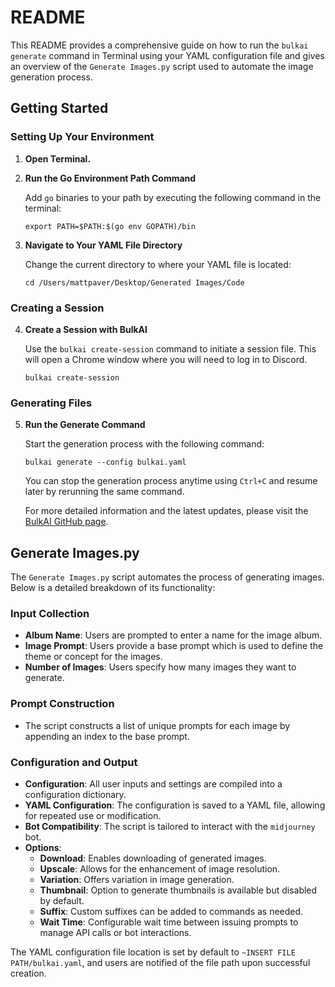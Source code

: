 # README

This README provides a comprehensive guide on how to run the `bulkai generate` command in Terminal using your YAML configuration file and gives an overview of the `Generate Images.py` script used to automate the image generation process.

## Getting Started

### Setting Up Your Environment

1. **Open Terminal.**

2. **Run the Go Environment Path Command**

    Add `go` binaries to your path by executing the following command in the terminal:

    ```shell
    export PATH=$PATH:$(go env GOPATH)/bin
    ```

3. **Navigate to Your YAML File Directory**

    Change the current directory to where your YAML file is located:

    ```shell
    cd /Users/mattpaver/Desktop/Generated Images/Code
    ```

### Creating a Session

4. **Create a Session with BulkAI**

    Use the `bulkai create-session` command to initiate a session file. This will open a Chrome window where you will need to log in to Discord.

    ```shell
    bulkai create-session
    ```

### Generating Files

5. **Run the Generate Command**

    Start the generation process with the following command:

    ```shell
    bulkai generate --config bulkai.yaml
    ```

    You can stop the generation process anytime using `Ctrl+C` and resume later by rerunning the same command.

   For more detailed information and the latest updates, please visit the [BulkAI GitHub page](https://github.com/bulkai).
   

## Generate Images.py

The `Generate Images.py` script automates the process of generating images. Below is a detailed breakdown of its functionality:

### Input Collection
- **Album Name**: Users are prompted to enter a name for the image album.
- **Image Prompt**: Users provide a base prompt which is used to define the theme or concept for the images.
- **Number of Images**: Users specify how many images they want to generate.

### Prompt Construction
- The script constructs a list of unique prompts for each image by appending an index to the base prompt.

### Configuration and Output
- **Configuration**: All user inputs and settings are compiled into a configuration dictionary.
- **YAML Configuration**: The configuration is saved to a YAML file, allowing for repeated use or modification.
- **Bot Compatibility**: The script is tailored to interact with the `midjourney` bot.
- **Options**:
  - **Download**: Enables downloading of generated images.
  - **Upscale**: Allows for the enhancement of image resolution.
  - **Variation**: Offers variation in image generation.
  - **Thumbnail**: Option to generate thumbnails is available but disabled by default.
  - **Suffix**: Custom suffixes can be added to commands as needed.
  - **Wait Time**: Configurable wait time between issuing prompts to manage API calls or bot interactions.

The YAML configuration file location is set by default to `~INSERT FILE PATH/bulkai.yaml`, and users are notified of the file path upon successful creation.
